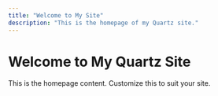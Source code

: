 ```yaml
---
title: "Welcome to My Site"
description: "This is the homepage of my Quartz site."
---
```


# Welcome to My Quartz Site

This is the homepage content. Customize this to suit your site.
